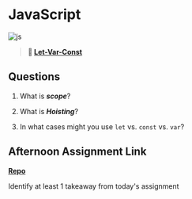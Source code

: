 # JavaScript

![js](https://bcw.blob.core.windows.net/public/img/courses/js.gif)

> **📖 [Let-Var-Const](https://codeworksacademy.com/fs-student-guide/resources/wk2/01-Let-Var-Const)**

## Questions

1. What is ***scope***?

2. What is ***Hoisting***?

3. In what cases might you use `let` vs. `const` vs. `var`?

## Afternoon Assignment Link

**[Repo](https://github.com/zroes/<ASSIGNMENT_REPO>)**

Identify at least 1 takeaway from today's assignment
